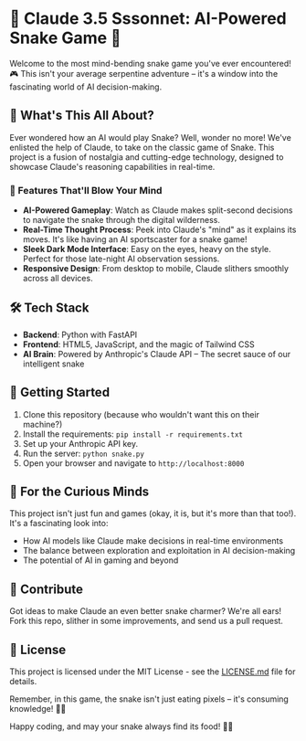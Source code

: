 # 🐍 Claude 3.5 Sssonnet: AI-Powered Snake Game 🧠

Welcome to the most mind-bending snake game you've ever encountered! 🎮 This isn't your average serpentine adventure – it's a window into the fascinating world of AI decision-making.

## 🚀 What's This All About?

Ever wondered how an AI would play Snake? Well, wonder no more! We've enlisted the help of Claude, to take on the classic game of Snake. This project is a fusion of nostalgia and cutting-edge technology, designed to showcase Claude's reasoning capabilities in real-time.

### 🧠 Features That'll Blow Your Mind

- **AI-Powered Gameplay**: Watch as Claude makes split-second decisions to navigate the snake through the digital wilderness.
- **Real-Time Thought Process**: Peek into Claude's "mind" as it explains its moves. It's like having an AI sportscaster for a snake game!
- **Sleek Dark Mode Interface**: Easy on the eyes, heavy on the style. Perfect for those late-night AI observation sessions.
- **Responsive Design**: From desktop to mobile, Claude slithers smoothly across all devices.

## 🛠️ Tech Stack

- **Backend**: Python with FastAPI
- **Frontend**: HTML5, JavaScript, and the magic of Tailwind CSS
- **AI Brain**: Powered by Anthropic's Claude API – The secret sauce of our intelligent snake

## 🚦 Getting Started

1. Clone this repository (because who wouldn't want this on their machine?)
2. Install the requirements: `pip install -r requirements.txt`
3. Set up your Anthropic API key.
4. Run the server: `python snake.py`
5. Open your browser and navigate to `http://localhost:8000`

## 🔬 For the Curious Minds

This project isn't just fun and games (okay, it is, but it's more than that too!). It's a fascinating look into:

- How AI models like Claude make decisions in real-time environments
- The balance between exploration and exploitation in AI decision-making
- The potential of AI in gaming and beyond

## 🤝 Contribute

Got ideas to make Claude an even better snake charmer? We're all ears! Fork this repo, slither in some improvements, and send us a pull request.

## 📜 License

This project is licensed under the MIT License - see the [LICENSE.md](LICENSE.md) file for details.

Remember, in this game, the snake isn't just eating pixels – it's consuming knowledge! 🍎🧠

Happy coding, and may your snake always find its food! 🐍✨
